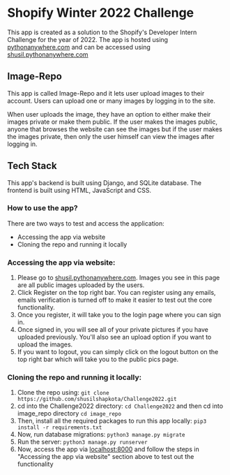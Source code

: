 # Shopify Winter 2022 Challenge

This app is created as a solution to the Shopify's Developer Intern Challenge for the year of 2022. The app is hosted using [pythonanywhere.com](https://www.pythonanywhere.com/) and can be accessed using [shusil.pythonanywhere.com](http://shusil.pythonanywhere.com/)

## Image-Repo

This app is called Image-Repo and it lets user upload images to their account. Users can upload one or many images by logging in to the site. 

When user uploads the image, they have an option to either make their images private or make them public. If the user makes the images public, anyone that browses the website can see the images but if the user makes the images private, then only the user himself can view the images after logging in. 

## Tech Stack

This app's backend is built using Django, and SQLite database. The frontend is built using HTML, JavaScript and CSS. 

### How to use the app?

There are two ways to test and access the application:

* Accessing the app via website
* Cloning the repo and running it locally

### Accessing the app via website:

1. Please go to [shusil.pythonanywhere.com](http://shusil.pythonanywhere.com/). Images you see in this page are all public images uploaded by the users.
2. Click Register on the top right bar. You can register using any emails, emails verification is turned off to make it easier to test out the core functionality.
3. Once you register, it will take you to the login page where you can sign in.
4. Once signed in, you will see all of your private pictures if you have uploaded previously. You'll also see an upload option if you want to upload the images.
5. If you want to logout, you can simply click on the logout button on the top right bar which will take you to the public pics page.

### Cloning the repo and running it locally:
1. Clone the repo using: `git clone https://github.com/shusilshapkota/Challenge2022.git`
2. cd into the Challenge2022 directory: `cd Challenge2022` and then cd into image_repo directory `cd image_repo`
3. Then, install all the required packages to run this app locally: `pip3 install -r requirements.txt`
4. Now, run database migrations: `python3 manage.py migrate`
5. Run the server: `python3 manage.py runserver`
6. Now, access the app via [localhost:8000](http://localhost:8000/) and follow the steps in "Accessing the app via website" section above to test out the functionality 

